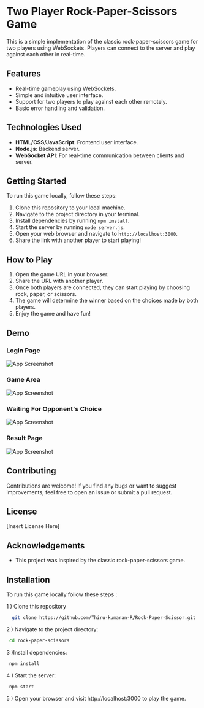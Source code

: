 
# Two Player Rock-Paper-Scissors Game

This is a simple implementation of the classic rock-paper-scissors game for two players using WebSockets. Players can connect to the server and play against each other in real-time.

## Features

- Real-time gameplay using WebSockets.
- Simple and intuitive user interface.
- Support for two players to play against each other remotely.
- Basic error handling and validation.

## Technologies Used

- **HTML/CSS/JavaScript**: Frontend user interface.
- **Node.js**: Backend server.
- **WebSocket API**: For real-time communication between clients and server.

## Getting Started

To run this game locally, follow these steps:

1. Clone this repository to your local machine.
2. Navigate to the project directory in your terminal.
3. Install dependencies by running `npm install`.
4. Start the server by running `node server.js`.
5. Open your web browser and navigate to `http://localhost:3000`.
6. Share the link with another player to start playing!

## How to Play

1. Open the game URL in your browser.
2. Share the URL with another player.
3. Once both players are connected, they can start playing by choosing rock, paper, or scissors.
4. The game will determine the winner based on the choices made by both players.
5. Enjoy the game and have fun!

## Demo


### Login Page
![App Screenshot](https://github.com/thirukumaran05/Rock-Paper-Scissor/blob/main/images/Login.png?raw=true)

### Game Area
![App Screenshot](https://github.com/thirukumaran05/Rock-Paper-Scissor/blob/main/images/demo.png?raw=true)

### Waiting For Opponent's Choice
![App Screenshot](https://github.com/thirukumaran05/Rock-Paper-Scissor/blob/main/images/waiting.png?raw=true)

### Result Page
![App Screenshot](https://github.com/thirukumaran05/Rock-Paper-Scissor/blob/main/images/winner.png?raw=true)

## Contributing

Contributions are welcome! If you find any bugs or want to suggest improvements, feel free to open an issue or submit a pull request.

## License

[Insert License Here]

## Acknowledgements

- This project was inspired by the classic rock-paper-scissors game.

## Installation

To run this game locally follow these steps :

1   ) Clone this repository
```bash
  git clone https://github.com/Thiru-kumaran-R/Rock-Paper-Scissor.git
```

2 ) Navigate to the project directory:
```bash
 cd rock-paper-scissors
```

3 )Install dependencies:
```bash
 npm install
```

4 ) Start the server:
```bash
 npm start
```

5 ) Open your browser and visit http://localhost:3000 to play the game.




